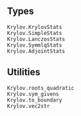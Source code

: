 ## Types

```@docs
Krylov.KrylovStats
Krylov.SimpleStats
Krylov.LanczosStats
Krylov.SymmlqStats
Krylov.AdjointStats
```

## Utilities

```@docs
Krylov.roots_quadratic
Krylov.sym_givens
Krylov.to_boundary
Krylov.vec2str
```

